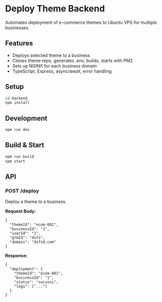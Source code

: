 # Deploy Theme Backend

Automates deployment of e-commerce themes to Ubuntu VPS for multiple businesses.

## Features
- Deploys selected theme to a business
- Clones theme repo, generates .env, builds, starts with PM2
- Sets up NGINX for each business domain
- TypeScript, Express, async/await, error handling

## Setup
```bash
cd backend
npm install
```

## Development
```bash
npm run dev
```

## Build & Start
```bash
npm run build
npm start
```

## API
### POST /deploy
Deploy a theme to a business.

**Request Body:**
```
{
  "themeId": "ecom-001",
  "businessId": "1",
  "userId": "1",
  "gtmId": "dsfs",
  "domain": "dsfsd.com"
}
```

**Response:**
```
{
  "deployment": {
    "themeId": "ecom-001",
    "businessId": "1",
    "status": "success",
    "logs": ["..."]
  }
}
``` 